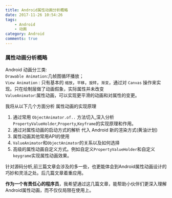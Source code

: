 ```yaml
---
title: Android属性动画分析概略
date: 2017-11-26 10:54:26
tags:
	- Android
	- 动画
category: Android
comments: true
---
```


### 属性动画分析概略
Android 动画分三类:  
`Drawable Animation`:几帧图循环播放；  
`View Animation` : 只有基本的 `缩放`，`平移`，`旋转`，`渐变`，通过对 `Canvas` 操作来实现。只在绘制层做了动画假象，实际属性并未改变  
`ValueAnimator`:属性动画，可以实现更平滑的动画和对属性的变更。

我将从以下几个方面分析 属性动画的实现原理  
1. 通过常用 `ObjectAnimator.of..` 方法切入,深入分析 `PropertyValueHolder`,`Property`,`Keyframe`的实现原理和作用。    
2. 通过对属性动画的启动方式的解析 代入 Android 新的渲染方式(黄油计划)  
3. 属性动画其他常用API的使用  
4. `ValueAnimator`和`ObjectAnimator`的关系以及如何选择  
5. 高级的属性动画自定义方式。例如自定义`PropertyValueHolder`和自定义`keygrame`实现属性动画效果。  

针对源码分析,前三篇文章会涉及的多一些，也更能体会到Android属性动画设计的巧妙和灵活之处。后几篇文章着重应用。

**作为一个有责任心的程序员**，我希望通过这几篇文章，能帮助小伙伴们更深入理解Android属性动画，而不仅仅局限在使用上。
